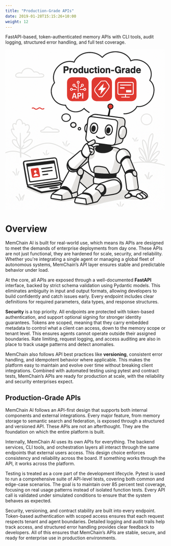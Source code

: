```yaml
---
title: "Production-Grade APIs"
date: 2019-01-28T15:15:26+10:00
weight: 12
---
```


FastAPI-based, token-authenticated memory APIs with CLI tools, audit logging, structured error handling, and full test coverage.


<img src="/images/production-grade-apis.png" width="500">

# Overview
<p class="lead">
MemChain AI is built for real-world use, which means its APIs are designed to meet the demands of enterprise deployments from day one. These APIs are not just functional, they are hardened for scale, security, and reliability. Whether you're integrating a single agent or managing a global fleet of autonomous systems, MemChain’s API layer ensures stable and predictable behavior under load.

At the core, all APIs are exposed through a well-documented **FastAPI** interface, backed by strict schema validation using Pydantic models. This eliminates ambiguity in input and output formats, allowing developers to build confidently and catch issues early. Every endpoint includes clear definitions for required parameters, data types, and response structures.

**Security** is a top priority. All endpoints are protected with token-based authentication, and support optional signing for stronger identity guarantees. Tokens are scoped, meaning that they carry embedded metadata to control what a client can access, down to the memory scope or tenant level. This ensures agents cannot operate outside their assigned boundaries. Rate limiting, request logging, and access auditing are also in place to track usage patterns and detect anomalies.

MemChain also follows API best practices like **versioning**, consistent error handling, and idempotent behavior where applicable. This makes the platform easy to maintain and evolve over time without breaking client integrations. Combined with automated testing using pytest and contract tests, MemChain’s APIs are ready for production at scale, with the reliability and security enterprises expect.
</p>

## Production-Grade APIs
<p class="lead">
MemChain AI follows an API-first design that supports both internal components and external integrations. Every major feature, from memory storage to semantic search and federation, is exposed through a structured and versioned API. These APIs are not an afterthought. They are the foundation on which the entire platform is built.
</p>

<p class="lead">
Internally, MemChain AI uses its own APIs for everything. The backend services, CLI tools, and orchestration layers all interact through the same endpoints that external users access. This design choice enforces consistency and reliability across the board. If something works through the API, it works across the platform.
</p>

<p class="lead">
Testing is treated as a core part of the development lifecycle. Pytest is used to run a comprehensive suite of API-level tests, covering both common and edge-case scenarios. The goal is to maintain over 85 percent test coverage, focusing on real usage patterns instead of isolated function tests. Every API call is validated under simulated conditions to ensure that the system behaves as expected.
</p>

<p class="lead">
Security, versioning, and contract stability are built into every endpoint. Token-based authentication with scoped access ensures that each request respects tenant and agent boundaries. Detailed logging and audit trails help track access, and structured error handling provides clear feedback to developers. All of this ensures that MemChain’s APIs are stable, secure, and ready for enterprise use in production environments.
</p>